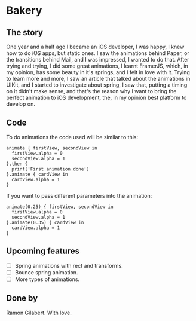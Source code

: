 # Bakery

## The story

One year and a half ago I became an iOS developer, I was happy, I knew how to do iOS apps, but static ones. I saw the animations behind Paper, or the transitions behind Mail, and I was impressed, I wanted to do that. After trying and trying, I did some great animations, I learnt FramerJS, which, in my opinion, has some beauty in it's springs, and I felt in love with it. Trying to learn more and more, I saw an article that talked about the animations in UIKit, and I started to investigate about spring, I saw that, putting a timing on it didn't make sense, and that's the reason why I want to bring the perfect animation to iOS development, the, in my opinion best platform to develop on.

## Code

To do animations the code used will be similar to this:

```
animate { firstView, secondView in
  firstView.alpha = 0
  secondView.alpha = 1
}.then {
  print('First animation done')
}.animate { cardView in
  cardView.alpha = 1
}
```

If you want to pass different parameters into the animation:

```
animate(0.25) { firstView, secondView in
  firstView.alpha = 0
  secondView.alpha = 1
}.animate(0.35) { cardView in
  cardView.alpha = 1
}
```

## Upcoming features

- [ ] Spring animations with rect and transforms.
- [ ] Bounce spring animation.
- [ ] More types of animations.

## Done by

Ramon Gilabert. With love.
